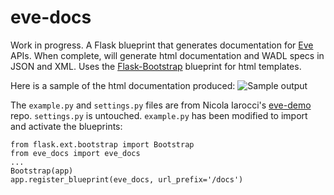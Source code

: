 eve-docs
========

Work in progress. A Flask blueprint that generates documentation for [Eve](https://github.com/nicolaiarocci/eve) APIs. When complete, will generate html documentation and WADL specs in JSON and XML. Uses the [Flask-Bootstrap](https://github.com/mbr/flask-bootstrap) blueprint for html templates.

Here is a sample of the html documentation produced:
![Sample output](http://charonex.com/img/evedocs-example.png)

The `example.py` and `settings.py` files are from Nicola Iarocci's [eve-demo](https://github.com/nicolaiarocci/eve-demo) repo. `settings.py` is untouched. `example.py` has been modified to import and activate the blueprints:

    from flask.ext.bootstrap import Bootstrap
    from eve_docs import eve_docs
    ...
    Bootstrap(app)
    app.register_blueprint(eve_docs, url_prefix='/docs')
